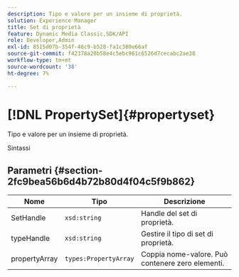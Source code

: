 ```yaml
---
description: Tipo e valore per un insieme di proprietà.
solution: Experience Manager
title: Set di proprietà
feature: Dynamic Media Classic,SDK/API
role: Developer,Admin
exl-id: 8515d07b-354f-46c9-b528-fa1c380e66af
source-git-commit: f42378a20b58e4c5ebc961c6526d7cecabc2ae38
workflow-type: tm+mt
source-wordcount: '38'
ht-degree: 7%

---
```


# [!DNL PropertySet]{#propertyset}

Tipo e valore per un insieme di proprietà.

Sintassi

## Parametri {#section-2fc9bea56b6d4b72b80d4f04c5f9b862}

| Nome | Tipo | Descrizione |
|---|---|---|
| SetHandle | `xsd:string` | Handle del set di proprietà. |
| typeHandle | `xsd:string` | Gestire il tipo di set di proprietà. |
| propertyArray | `types:PropertyArray` | Coppia nome-valore. Può contenere zero elementi. |
